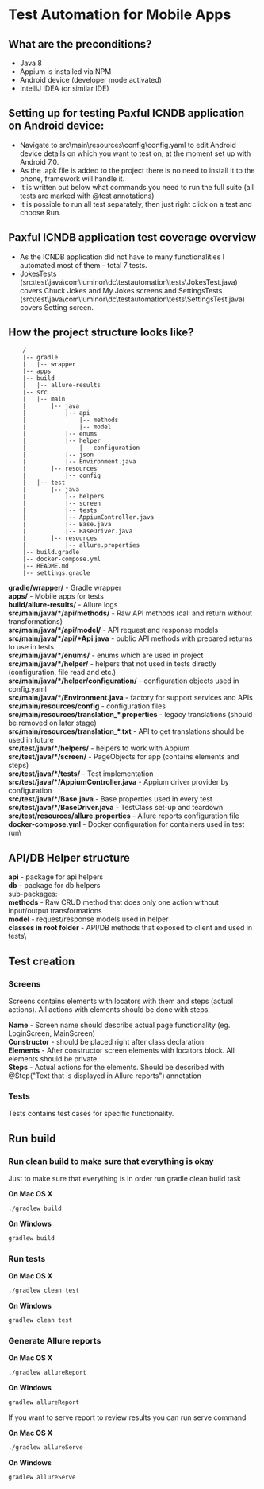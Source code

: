 # Test Automation for Mobile Apps

## What are the preconditions?
  
  * Java 8
  * Appium is installed via NPM
  * Android device (developer mode activated)
  * IntelliJ IDEA (or similar IDE)
 
## Setting up for testing Paxful ICNDB application on Android device:

  * Navigate to src\main\resources\config\config.yaml to edit Android device details on which you want to test on, at the moment set up with Android 7.0.
  * As the .apk file is added to the project there is no need to install it to the phone, framework will handle it.
  * It is written out below what commands you need to run the full suite (all tests are marked with @test annotations)
  * It is possible to run all test separately, then just right click on a test and choose Run.   
    
## Paxful ICNDB application test coverage overview

  * As the ICNDB application did not have to many functionalities I automated most of them - total 7 tests.
  * JokesTests (src\test\java\com\luminor\dc\testautomation\tests\JokesTest.java) covers Chuck Jokes and My Jokes screens and SettingsTests (src\test\java\com\luminor\dc\testautomation\tests\SettingsTest.java) covers Setting screen.

## How the project structure looks like?

```
    /
    |-- gradle
    |   |-- wrapper
    |-- apps
    |-- build
    |   |-- allure-results
    |-- src
    |   |-- main
    |       |-- java
    |           |-- api
    |               |-- methods
    |               |-- model
    |           |-- enums
    |           |-- helper
    |               |-- configuration
    |           |-- json
    |           |-- Environment.java
    |       |-- resources
    |           |-- config
    |   |-- test
    |       |-- java
    |           |-- helpers
    |           |-- screen
    |           |-- tests
    |           |-- AppiumController.java
    |           |-- Base.java
    |           |-- BaseDriver.java
    |       |-- resources
    |           |-- allure.properties
    |-- build.gradle
    |-- docker-compose.yml
    |-- README.md
    |-- settings.gradle
```

**gradle/wrapper/** - Gradle wrapper\
**apps/** - Mobile apps for tests\
**build/allure-results/** - Allure logs\
**src/main/java/\*/api/methods/** - Raw API methods (call and return without transformations)\
**src/main/java/\*/api/model/** - API request and response models\
**src/main/java/\*/api/\*Api.java** - public API methods with prepared returns to use in tests\
**src/main/java/\*/enums/** - enums which are used in project\
**src/main/java/\*/helper/** - helpers that not used in tests directly (configuration, file read and etc.)\
**src/main/java/\*/helper/configuration/** - configuration objects used in config.yaml\
**src/main/java/\*/Environment.java** - factory for support services and APIs\
**src/main/resources/config** - configuration files\
**src/main/resources/translation_\*.properties** - legacy translations (should be removed on later stage)\
**src/main/resources/translation_\*.txt** - API to get translations should be used in future\
**src/test/java/\*/helpers/** - helpers to work with Appium\
**src/test/java/\*/screen/** - PageObjects for app (contains elements and steps)\
**src/test/java/\*/tests/** - Test implementation\
**src/test/java/\*/AppiumController.java** - Appium driver provider by configuration\
**src/test/java/\*/Base.java** - Base properties used in every test\
**src/test/java/\*/BaseDriver.java** - TestClass set-up and teardown\
**src/test/resources/allure.properties** - Allure reports configuration file\
**docker-compose.yml** - Docker configuration for containers used in test run\

## API/DB Helper structure

   **api** - package for api helpers\
   **db** - package for db helpers\
   sub-packages:\
   **methods** - Raw CRUD method that does only one action without input/output transformations\
   **model** - request/response models used in helper\
   **classes in root folder** - API/DB methods that exposed to client and used in tests\

## Test creation

### Screens

Screens contains elements with locators with them and steps (actual actions). All actions with elements should be done
with steps.

**Name** - Screen name should describe actual page functionality (eg. LoginScreen, MainScreen)\
**Constructor** - should be placed right after class declaration\
**Elements** - After constructor screen elements with locators block. All elements should be private.\
**Steps** - Actual actions for the elements. Should be described with @Step("Text that is displayed in Allure reports") 
annotation

### Tests

Tests contains test cases for specific functionality.


## Run build

### Run clean build to make sure that everything is okay

Just to make sure that everything is in order run gradle clean build task

**On Mac OS X**
```sh
./gradlew build
```

**On Windows**
```sh
gradlew build
```

### Run tests

**On Mac OS X**
```sh
./gradlew clean test
```

**On Windows**
```sh
gradlew clean test
```

### Generate Allure reports

**On Mac OS X**
```sh
./gradlew allureReport
```

**On Windows**
```sh
gradlew allureReport
```

If you want to serve report to review results you can run serve command

**On Mac OS X**
```sh
./gradlew allureServe
```

**On Windows**
```sh
gradlew allureServe
```



